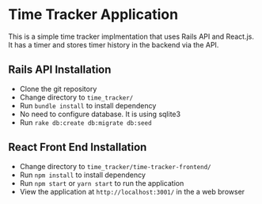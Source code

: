 # Time Tracker Application

This is a simple time tracker implmentation that uses Rails API and React.js. It has a timer and stores timer history in the backend via the API. 


## Rails API Installation

- Clone the git repository
- Change directory to `time_tracker/`
- Run `bundle install` to install dependency
- No need to configure database. It is using sqlite3
- Run `rake db:create db:migrate db:seed`


## React Front End Installation

- Change directory to `time_tracker/time-tracker-frontend/`
- Run `npm install` to install dependency
- Run `npm start` or `yarn start` to run the application
- View the application at `http://localhost:3001/` in the a web browser
